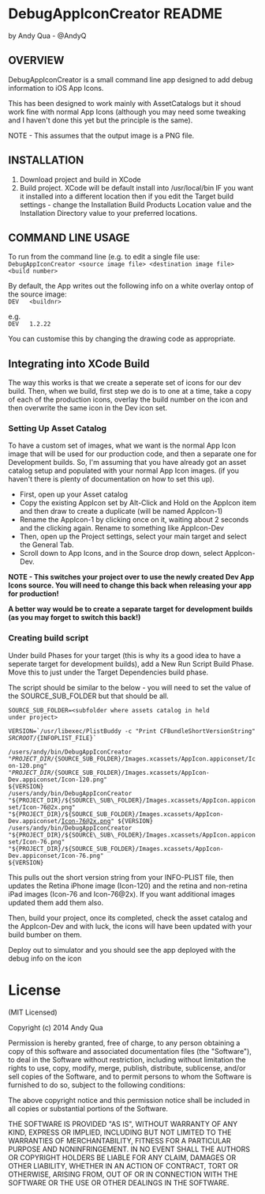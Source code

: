 DebugAppIconCreator README
========================

by Andy Qua - @AndyQ

OVERVIEW
--------
DebugAppIconCreator is a small command line app designed to add debug information to iOS App Icons.

This has been designed to work mainly with AssetCatalogs but it shoud work fine with normal App Icons (although you may need some tweaking and I haven't done this yet but the principle is the same).

NOTE - This assumes that the output image is a PNG file.

INSTALLATION
------------

1. Download project and build in XCode
2. Build project. XCode will be default install into /usr/local/bin
   IF you want it installed into a different location then if you edit the Target build settings - change the Installation Build Products Location value and the Installation Directory value to your preferred locations.

COMMAND LINE USAGE
------------------
To run from the command line (e.g. to edit a single file use:  
`DebugAppIconCreator <source image file> <destination image file> <build number>`

By default, the App writes out the following info on a white overlay ontop of the source image:  
`DEV  
<buildnr>`

e.g.  
`DEV  
1.2.22`

You can customise this by changing the drawing code as appropriate.

Integrating into XCode Build
----------------------------

The way this works is that we create a seperate set of icons for our dev build. Then, when we build, first step we do is to one at a time, take a copy of each of the production icons, overlay the build number on the icon and then overwrite the same icon in the Dev icon set.

### Setting Up Asset Catalog ###

To have a custom set of images, what we want is the normal App Icon image that will be used for our production code, and then a separate one for Development builds.
So, I'm assuming that you have already got an asset catalog setup and populated with your normal App Icon images. (if you haven't there is plenty of documentation on how to set this up).

* First, open up your Asset catalog
* Copy the existing AppIcon set by Alt-Click and Hold on the AppIcon item and then draw to create a duplicate (will be named AppIcon-1)
* Rename the AppIcon-1 by clicking once on it, waiting about 2 seconds and the clicking again. Rename to something like AppIcon-Dev
* Then, open up the Project settings, select your main target and select the General Tab.
* Scroll down to App Icons, and in the Source drop down, select AppIcon-Dev.


**NOTE - This switches your project over to use the newly created Dev App Icons source. You will need to change this back when releasing your app for production!**  

**A better way would be to create a separate target for development builds (as you may forget to switch this back!)**

### Creating build script ###

Under build Phases for your target (this is why its a good idea to have a seperate target for development builds), add a New Run Script Build Phase.
Move this to just under the Target Dependencies build phase.

The script should be similar to the below - you will need to set the value of the SOURCE\_SUB\_FOLDER but that should be all.  

<code>SOURCE\_SUB\_FOLDER=&lt;subfolder where assets catalog in held under project&gt;  
VERSION=\`/usr/libexec/PlistBuddy -c "Print CFBundleShortVersionString" ${SRCROOT}/${INFOPLIST\_FILE}\`  
/users/andy/bin/DebugAppIconCreator "${PROJECT\_DIR}/${SOURCE\_SUB\_FOLDER}/Images.xcassets/AppIcon.appiconset/Icon-120.png" "${PROJECT\_DIR}/${SOURCE\_SUB\_FOLDER}/Images.xcassets/AppIcon-Dev.appiconset/Icon-120.png" ${VERSION}  
/users/andy/bin/DebugAppIconCreator "${PROJECT\_DIR}/${SOURCE\_SUB\_FOLDER}/Images.xcassets/AppIcon.appiconset/Icon-76@2x.png" "${PROJECT\_DIR}/${SOURCE\_SUB\_FOLDER}/Images.xcassets/AppIcon-Dev.appiconset/Icon-76@2x.png" ${VERSION}  
/users/andy/bin/DebugAppIconCreator "${PROJECT\_DIR}/${SOURCE\_SUB\_FOLDER}/Images.xcassets/AppIcon.appiconset/Icon-76.png" "${PROJECT\_DIR}/${SOURCE\_SUB\_FOLDER}/Images.xcassets/AppIcon-Dev.appiconset/Icon-76.png" ${VERSION}
</code>

This pulls out the short version string from your INFO-PLIST file, then updates the Retina iPhone image (Icon-120) and the retina and non-retina iPad images (Icon-76 and Icon-76@2x).  If you want additional images updated them add them also.

Then, build your project, once its completed, check the asset catalog and the AppIcon-Dev and with luck, the icons will have been updated with your build bumber on them.

Deploy out to simulator and you should see the app deployed with the debug info on the icon

License
=======
(MIT Licensed)

Copyright (c) 2014 Andy Qua

Permission is hereby granted, free of charge, to any person obtaining a copy of this software and associated documentation files (the "Software"), to deal in the Software without restriction, including without limitation the rights to use, copy, modify, merge, publish, distribute, sublicense, and/or sell copies of the Software, and to permit persons to whom the Software is furnished to do so, subject to the following conditions:

The above copyright notice and this permission notice shall be included in all copies or substantial portions of the Software.

THE SOFTWARE IS PROVIDED "AS IS", WITHOUT WARRANTY OF ANY KIND, EXPRESS OR IMPLIED, INCLUDING BUT NOT LIMITED TO THE WARRANTIES OF MERCHANTABILITY, FITNESS FOR A PARTICULAR PURPOSE AND NONINFRINGEMENT. IN NO EVENT SHALL THE AUTHORS OR COPYRIGHT HOLDERS BE LIABLE FOR ANY CLAIM, DAMAGES OR OTHER LIABILITY, WHETHER IN AN ACTION OF CONTRACT, TORT OR OTHERWISE, ARISING FROM, OUT OF OR IN CONNECTION WITH THE SOFTWARE OR THE USE OR OTHER DEALINGS IN THE SOFTWARE.
